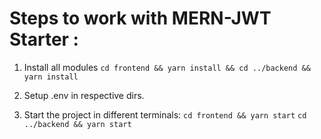# Steps to work with MERN-JWT Starter :

1. Install all modules
   `cd frontend && yarn install && cd ../backend && yarn install`

2. Setup .env in respective dirs.

3. Start the project in different terminals:
   `cd frontend && yarn start`
   `cd ../backend && yarn start`
